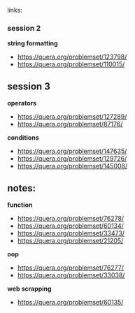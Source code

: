 links:

### session 2

**string formatting**

* https://quera.org/problemset/123798/
* https://quera.org/problemset/110015/

## session 3

**operators**

* https://quera.org/problemset/127289/
* https://quera.org/problemset/87176/

**conditions**

* https://quera.org/problemset/147635/
* https://quera.org/problemset/129726/
* https://quera.org/problemset/145008/

## notes:

**function**

* https://quera.org/problemset/76278/
* https://quera.org/problemset/60134/
* https://quera.org/problemset/33473/
* https://quera.org/problemset/21205/

**oop**

* https://quera.org/problemset/76277/
* https://quera.org/problemset/33038/

**web scrapping**

* https://quera.org/problemset/60135/